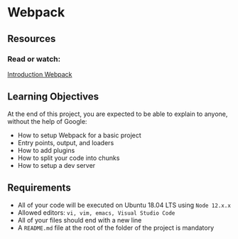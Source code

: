 # Webpack

## Resources
### Read or watch:

[Introduction Webpack](https://medium.com/jsjitsu/webpack-%C3%A0-quoi-%C3%A7a-sert-et-comment-sen-servir-a5e4ecee8815)

## Learning Objectives
At the end of this project, you are expected to be able to explain to anyone, without the help of Google:

- How to setup Webpack for a basic project
- Entry points, output, and loaders
- How to add plugins
- How to split your code into chunks
- How to setup a dev server


## Requirements
- All of your code will be executed on Ubuntu 18.04 LTS using `Node 12.x.x`
- Allowed editors: `vi, vim, emacs, Visual Studio Code`
- All of your files should end with a new line
- A `README.md` file at the root of the folder of the project is mandatory
